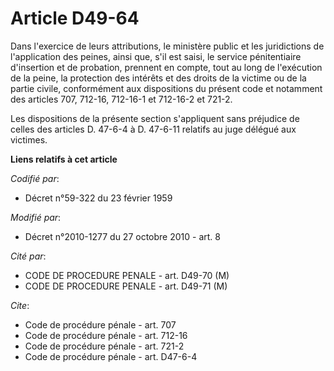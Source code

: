 # Article D49-64

Dans l'exercice de leurs attributions, le ministère public et les juridictions de l'application des peines, ainsi que, s'il
est saisi, le service pénitentiaire d'insertion et de probation, prennent en compte, tout au long de l'exécution de la peine,
la protection des intérêts et des droits de la victime ou de la partie civile, conformément aux dispositions du présent code
et notamment des articles 707, 712-16, 712-16-1 et 712-16-2 et 721-2. 

Les dispositions de la présente section s'appliquent sans préjudice de celles des articles D. 47-6-4 à D. 47-6-11 relatifs au
juge délégué aux victimes.

**Liens relatifs à cet article**

_Codifié par_:

  - Décret n°59-322 du 23 février 1959

_Modifié par_:

  - Décret n°2010-1277 du 27 octobre 2010 - art. 8

_Cité par_:

  - CODE DE PROCEDURE PENALE - art. D49-70 (M)
  - CODE DE PROCEDURE PENALE - art. D49-71 (M)

_Cite_:

  - Code de procédure pénale - art. 707
  - Code de procédure pénale - art. 712-16
  - Code de procédure pénale - art. 721-2
  - Code de procédure pénale - art. D47-6-4
